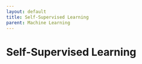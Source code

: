 ```yaml
---
layout: default
title: Self-Supervised Learning
parent: Machine Learning
---
```


# Self-Supervised Learning





